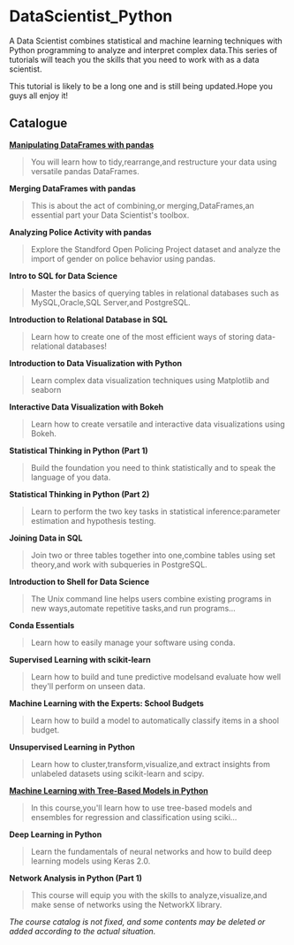 # DataScientist_Python
A Data Scientist combines statistical and machine learning techniques with Python programming to analyze and interpret complex data.This series of tutorials will teach you the skills that you need to work with as a data scientist.

This tutorial is likely to be a long one and is still being updated.Hope you guys all enjoy it!

## Catalogue
[**Manipulating DataFrames with pandas**](https://github.com/Alluka-L/DataScientist_Python/blob/master/Manipulating_DataFrames_with_pandas.md)

> You will learn how to tidy,rearrange,and restructure your data using versatile pandas DataFrames.

**Merging DataFrames with pandas**

> This is about the act of combining,or merging,DataFrames,an essential part your Data Scientist's toolbox.

**Analyzing Police Activity with pandas**

> Explore the Standford Open Policing Project dataset and analyze the import of gender on police behavior using pandas.

**Intro to SQL for Data Science**

> Master the basics of querying tables in relational databases such as MySQL,Oracle,SQL Server,and PostgreSQL.

**Introduction to Relational Database in SQL**

> Learn how to create one of the most efficient ways of storing data-relational databases!

**Introduction to Data Visualization with Python**

> Learn complex data visualization techniques using Matplotlib and seaborn

**Interactive Data Visualization with Bokeh**

> Learn how to create versatile and interactive data visualizations using Bokeh.

**Statistical Thinking in Python (Part 1)**

> Build the foundation you need to think statistically and to speak the language of you data.

**Statistical Thinking in Python (Part 2)**

> Learn to perform the two key tasks in statistical inference:parameter estimation and hypothesis testing.

**Joining Data in SQL**

> Join two or three tables together into one,combine tables using set theory,and work with subqueries in PostgreSQL.

**Introduction to Shell for Data Science**

> The Unix command line helps users combine existing programs in new ways,automate repetitive tasks,and run programs...

**Conda Essentials**

> Learn how to easily manage your software using conda.

**Supervised Learning with scikit-learn**

> Learn how to build and tune predictive modelsand evaluate how well they'll perform on unseen data.

**Machine Learning with the Experts: School Budgets**

> Learn how to build a model to automatically classify items in a shool budget.

**Unsupervised Learning in Python**

> Learn how to cluster,transform,visualize,and extract insights from unlabeled datasets using scikit-learn and scipy.

[**Machine Learning with Tree-Based Models in Python**](https://github.com/Alluka-L/DataScientist_Python/blob/master/Machine_Learning_with_Tree-Based_Models_in_Python.md)

> In this course,you'll learn how to use tree-based models and ensembles for regression and classification using sciki...

**Deep Learning in Python**

> Learn the fundamentals of neural networks and how to build deep learning models using Keras 2.0.

**Network Analysis in Python (Part 1)**

> This course will equip you with the skills to analyze,visualize,and make sense of networks using the NetworkX library.

*The course catalog is not fixed, and some contents may be deleted or added according to the actual situation.*